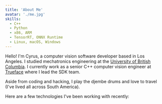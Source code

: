 ```yaml
---
title: 'About Me'
avatar: './me.jpg'
skills:
  - C++
  - Python
  - x86, ARM
  - TensorRT, ONNX Runtime
  - Linux, macOS, Windows
---
```


Hello! I'm Cyrus, a computer vision software developer based in Los Angeles. I studied mechatronics engineering at the [University of British Columbia](https://mech.ubc.ca/undergraduate/curriculum/program-options/mechatronics/).
I currently work as a senior C++ computer vision engineer at [Trueface](https://www.trueface.ai/) where I lead the SDK team.

Aside from coding and hacking, I play the djembe drums and love to travel (I've lived all across South America).

Here are a few technologies I've been working with recently:
